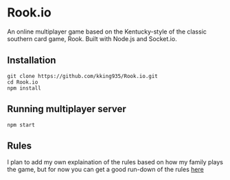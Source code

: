 # Rook.io
An online multiplayer game based on the Kentucky-style of the classic southern card game, Rook.
Built with Node.js and Socket.io.

## Installation
```
git clone https://github.com/kking935/Rook.io.git
cd Rook.io
npm install
```

## Running multiplayer server
```
npm start
```

## Rules
I plan to add my own explaination of the rules based on how my family plays the game, but for now you can get a good run-down of the rules [here](https://www.pagat.com/kt5/rook.html)
